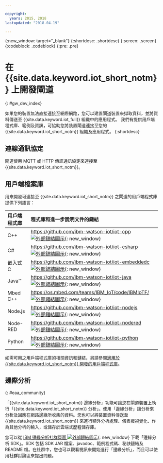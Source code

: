 ```yaml
---

copyright:
  years: 2015, 2018
lastupdated: "2018-04-19"

---
```


{:new_window: target="_blank"}
{:shortdesc: .shortdesc}
{:screen: .screen}
{:codeblock: .codeblock}
{:pre: .pre}

# 在 {{site.data.keyword.iot_short_notm}} 上開發閘道
{: #gw_dev_index}

如果您的裝置無法直接連接至網際網路，您可以建置閘道裝置來擷取資料，並將資料傳送至 {{site.data.keyword.iot_full}} 組織中的應用程式。
我們有提供用戶端程式庫、範例及資訊，可協助您將裝置閘道連接至您的 {{site.data.keyword.iot_short_notm}} 組織及應用程式。
{:shortdesc}

## 連線通訊協定
閘道使用 MQTT 或 HTTP 傳訊通訊協定來連接至 {{site.data.keyword.iot_short_notm}}。 

## 用戶端檔案庫
用來開發可連接至 {{site.data.keyword.iot_short_notm}} 之閘道的用戶端程式庫提供下列語言：

|用戶端程式庫|程式庫和進一步說明文件的鏈結
|:---|:---
|C++|[https://github.com/ibm-watson-iot/iot-cpp ![外部鏈結圖示](../../../icons/launch-glyph.svg "外部鏈結圖示")](https://github.com/ibm-watson-iot/iot-cpp){: new_window}
|C#|[https://github.com/ibm-watson-iot/iot-csharp ![外部鏈結圖示](../../../icons/launch-glyph.svg "外部鏈結圖示")](https://github.com/ibm-watson-iot/iot-csharp){: new_window}
|嵌入式 C|[https://github.com/ibm-watson-iot/iot-embeddedc ![外部鏈結圖示](../../../icons/launch-glyph.svg "外部鏈結圖示")](https://github.com/ibm-watson-iot/iot-embeddedc){: new_window}
|Java™|[https://github.com/ibm-watson-iot/iot-java ![外部鏈結圖示](../../../icons/launch-glyph.svg "外部鏈結圖示")](https://github.com/ibm-watson-iot/iot-java){: new_window}
|Mbed C++|[https://os.mbed.com/teams/IBM_IoT/code/IBMIoTF/ ![外部鏈結圖示](../../../icons/launch-glyph.svg "外部鏈結圖示")](https://os.mbed.com/teams/IBM_IoT/code/IBMIoTF/){: new_window}
|Node.js|[https://github.com/ibm-watson-iot/iot-nodejs ![外部鏈結圖示](../../../icons/launch-glyph.svg "外部鏈結圖示")](https://github.com/ibm-watson-iot/iot-nodejs){: new_window}
|Node-RED|[https://github.com/ibm-watson-iot/iot-nodered ![外部鏈結圖示](../../../icons/launch-glyph.svg "外部鏈結圖示")](https://github.com/ibm-watson-iot/iot-nodered){: new_window}
|Python|[https://github.com/ibm-watson-iot/iot-python ![外部鏈結圖示](../../../icons/launch-glyph.svg "外部鏈結圖示")](https://github.com/ibm-watson-iot/iot-python){: new_window}

如需可用之用戶端程式庫的相關資訊和鏈結，另請參閱[適用於 {{site.data.keyword.iot_short_notm}} 開發的用戶端程式庫](../iot_platform_client_lib.html)。

## 邊際分析
{: #eaa_community}

「{{site.data.keyword.iot_short_notm}} 邊緣分析」功能可讓您在閘道裝置上執行「{{site.data.keyword.iot_short_notm}} 分析」。使用「邊緣分析」讓分析來分析及回應在網路邊緣所收集的資料。您也可以將裝置資料傳送至 {{site.data.keyword.iot_short_notm}} 來進行額外分析處理、儀表板視覺化、作為其他分析的輸入，或儲存於雲端式歷程儲存庫。

您可以從 [IBM 邊緣分析社群頁面 ![外部鏈結圖示](../../../icons/launch-glyph.svg "外部鏈結圖示")](https://www.ibm.com/developerworks/community/groups/service/html/communitystart?communityUuid=3df173af-0c21-4b9c-9fd1-e8e5561ef460&ftHelpTip=true){: new_window} 下載「邊緣分析 SDK」。SDK 包括 SDK JAR 檔案、javadoc、範例程式碼、秘訣鏈結及 README 檔。在社群中，您也可以觀看視訊來開始進行「邊緣分析」，而且可以使用社群討論區來提出問題。
